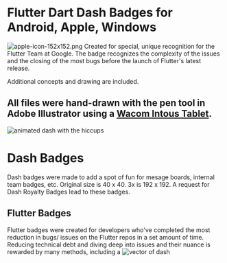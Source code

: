 # Flutter Dart Dash Badges for Android, Apple, Windows

![apple-icon-152x152.png](../../../dash-icon/blob/master/dash-dart.ico/apple-icon-60x60.png)
Created for special, unique recognition for the Flutter Team at Google. The badge recognizes the complexity of the issues and the closing of the most bugs before the launch of Flutter's latest release.

Additional concepts and drawing are included.

## All files were hand-drawn with the pen tool in Adobe Illustrator using a [Wacom Intous Tablet](https://www.youtube.com/watch?v=sthDnbeTp5k).
![animated dash with the hiccups](http://www.feliciachamberlain.com/flutter/dash/dash-dart.gif)
# Dash Badges  
 Dash badges were made to add a spot of fun for mesage boards, internal team badges, etc.  Original size is 40 x 40. 3x is 192 x 192.
A request for Dash Royalty Badges lead to these badges.


## Flutter Badges
 Flutter badges were created for developers who've completed the most reduction in bugs/ issues on the Flutter repos in a set amount of time.  Reducing technical debt and diving deep into issues and their nuance is rewarded by many methods, including a 
![vector of dash](http://www.feliciachamberlain.com/flutter/dash/dashed.png)
